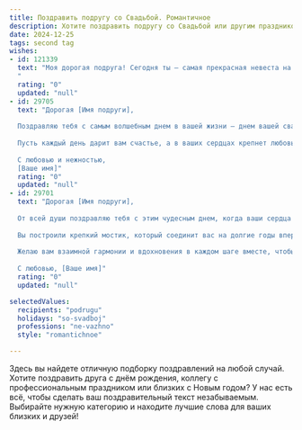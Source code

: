 ```yaml
---
title: Поздравить подругу со Свадьбой. Романтичное
description: Хотите поздравить подругу со Свадьбой или другим праздником? Наш ИИ создаст незабываемое поздравление, а вы обязательно выделитесь среди других.  
date: 2024-12-25
tags: second tag
wishes:
- id: 121339
  text: "Моя дорогая подруга! Сегодня ты – самая прекрасная невеста на свете!  Сердце переполняет счастье за тебя, за твою любовь, за этот невероятный день! Пусть ваш союз будет таким же прекрасным, нежным и светлым, как ваша любовь. Желаю вам бесконечного счастья, нежности, взаимопонимания и долгих лет счастливой жизни вместе!  Пусть каждый ваш день будет наполнен радостью, любовью и теплом.  Будьте счастливы!
  "
  rating: "0"
  updated: "null"
- id: 29705
  text: "Дорогая [Имя подруги],
  
  Поздравляю тебя с самым волшебным днем в вашей жизни — днем вашей свадьбы! Пусть этот момент станет началом удивительного путешествия, полного любви, радости и нежности. Желаю вам вместе создавать яркие воспоминания, преодолевать преграды и поддерживать друг друга в любых ситуациях.
  
  Пусть каждый день дарит вам счастье, а в ваших сердцах крепнет любовь, веками согревающая и вдохновляющая. Знай, что ты заслуживаешь всего самого лучшего, и я верю, что впереди у вас только светлые перспективы и гармония.
  
  С любовью и нежностью,
  [Ваше имя]"
  rating: "0"
  updated: "null"
- id: 29701
  text: "Дорогая [Имя подруги],
  
  От всей души поздравляю тебя с этим чудесным днем, когда ваши сердца соединились в едином ритме любви и счастья! Пусть каждый миг совместной жизни будет наполнен нежностью, пониманием и поддержкой.
  
  Вы построили крепкий мостик, который соединит вас на долгие годы вперед. Пусть душа вашей семьи будет тёплой и уютной, а каждый новый день дарит искренние улыбки и радостные моменты.
  
  Желаю вам взаимной гармонии и вдохновения в каждом шаге вместе, чтобы каждый рассвет начинался с радости, а каждый закат приносил тепло и спокойствие. Вы достойны только самого лучшего!
  
  С любовью, [Ваше имя]"
  rating: "0"
  updated: "null"

selectedValues:
  recipients: "podrugu"
  holidays: "so-svadboj"
  professions: "ne-vazhno"
  style: "romantichnoe"

---
```


Здесь вы найдете отличную подборку поздравлений на любой случай.
Хотите поздравить друга с днём рождения, коллегу с профессиональным праздником или близких с Новым годом? У нас есть всё, чтобы сделать ваш поздравительный текст незабываемым. Выбирайте нужную категорию и находите лучшие слова для ваших близких и друзей!
